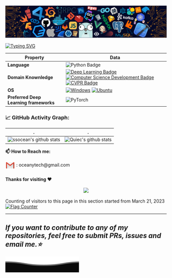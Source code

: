 <!-- - 👋 你好Hello, I’m @ssocean, Penghai Zhao, 赵鹏海.
- 🌱 Currently learning Computer Vision and Pattern Recognition.
- 📫 oceanytech@gmail.com -->
<!-- ![](assets/Bottom_up.svg) -->

<!--   my-icons -->
<!-- <p align="center">
    <a href="https://github.com/ssocean/ssocean"><img src="https://img.shields.io/badge/status-updating-brightgreen.svg"></a>
    <a href="https://github.com/python/cpython"><img src="https://img.shields.io/badge/Python-3.10-FF1493.svg"></a>
    <a href="https://github.com/ssocean/ssocean/graphs/contributors"><img src="https://img.shields.io/github/contributors/ssocean/ssocean?color=blue"></a>
    <a href="https://github.com/ssocean/ssocean/stargazers"><img src="https://img.shields.io/github/stars/ssocean/ssocean.svg?logo=github"></a>
    <a href="https://github.com/ssocean/ssocean/network/members"><img src="https://img.shields.io/github/forks/ssocean/ssocean.svg?color=blue&logo=github"></a>
    <img src="https://visitor-badge.laobi.icu/badge?page_id=ssocean.ssocean" alt="visitors"/>   
</p> -->

<!--   my-header-img -->
![](./src/header_.png)
<!-- <a href="https://www.python.org/"><img src="https://upload.wikimedia.org/wikipedia/commons/c/c3/Python-logo-notext.svg" align="right" height="48" width="48" ></a> -->

<!--   my-ticker -->    
[![Typing SVG](https://readme-typing-svg.herokuapp.com?color=%2336BCF7&center=true&vCenter=true&width=600&lines=Hi+there+👋,+I+am+Penghai+Zhao+@NKU;+Welcome+to+My+Profile!;Now,+I+'m+woking+on+Computer+Vision+Pattern+Recognition)](https://git.io/typing-svg)



<!--   my-skils -->

| Property                                        | Data                                                                                                                                                                                                                                                                                                                                                                                                                                                                                                                                                                                                                                                                                                                                                                                                                                                                                                                                                                                                                                                                                                                                                                                                                                                                                                                                                                                                                                                                                                                                                                                                                                                                                                                                                                                                            |
|-------------------------------------------------|-----------------------------------------------------------------------------------------------------------------------------------------------------------------------------------------------------------------------------------------------------------------------------------------------------------------------------------------------------------------------------------------------------------------------------------------------------------------------------------------------------------------------------------------------------------------------------------------------------------------------------------------------------------------------------------------------------------------------------------------------------------------------------------------------------------------------------------------------------------------------------------------------------------------------------------------------------------------------------------------------------------------------------------------------------------------------------------------------------------------------------------------------------------------------------------------------------------------------------------------------------------------------------------------------------------------------------------------------------------------------------------------------------------------------------------------------------------------------------------------------------------------------------------------------------------------------------------------------------------------------------------------------------------------------------------------------------------------------------------------------------------------------------------------------------------------|
| **Language**                              | ![Python Badge](https://img.shields.io/badge/-Python-3776AB?style=flat&logo=Python&logoColor=white)                                                                                                                                                                                                                                                                                                                                                                                                                                                                                                                                                                                                                                                                                                                                                                                                                                                                                                                                                                                                                                                                                                                                                                                                                                                                                                                                                                                                                                                                                                 |
| **Domain Knownledge**                           | [![Deep Learning Badge](https://img.shields.io/badge/-Deep%20Learning-orange)](https://github.com/ssocean/ssocean) [![Computer Science Development Badge](https://img.shields.io/badge/-Computer%20Science-FAB040?style=flat&logoColor=white)](https://github.com/search?q=user%3Assocean&type=Repositories) [![CVPR Badge](https://img.shields.io/badge/-CVPR-green)](https://github.com/search?q=user%3Assocean&type=Repositories)                                                                                                                                                                                                                                                                                                                                                                                                                                                                                                                                                                                              |
| **OS**                                          | <a target="_blank" rel="noopener noreferrer" href="https://camo.githubusercontent.com/b44114213a5a462903bd69611bb6846f1dc41fe6f3230bd37c67c3d4eb65f08c/68747470733a2f2f696d672e736869656c64732e696f2f62616467652f2d57696e646f77732d626c61636b3f7374796c653d666c61742d737175617265266c6f676f3d77696e646f7773266c6f676f436f6c6f723d626c7565"><img src="https://camo.githubusercontent.com/b44114213a5a462903bd69611bb6846f1dc41fe6f3230bd37c67c3d4eb65f08c/68747470733a2f2f696d672e736869656c64732e696f2f62616467652f2d57696e646f77732d626c61636b3f7374796c653d666c61742d737175617265266c6f676f3d77696e646f7773266c6f676f436f6c6f723d626c7565" alt="Windows" data-canonical-src="https://img.shields.io/badge/-Windows-black?style=flat-square&amp;logo=windows&amp;logoColor=blue" style="max-width: 100%;"></a> <a target="_blank" rel="noopener noreferrer" href="https://camo.githubusercontent.com/9c4bc049e33f41f122342a1714ccf872c34098a9f2c593c33c2322cf0129fa04/68747470733a2f2f696d672e736869656c64732e696f2f62616467652f2d5562756e74752d626c61636b3f7374796c653d666c61742d737175617265266c6f676f3d7562756e7475"><img src="https://camo.githubusercontent.com/9c4bc049e33f41f122342a1714ccf872c34098a9f2c593c33c2322cf0129fa04/68747470733a2f2f696d672e736869656c64732e696f2f62616467652f2d5562756e74752d626c61636b3f7374796c653d666c61742d737175617265266c6f676f3d7562756e7475" alt="Ubuntu" data-canonical-src="https://img.shields.io/badge/-Ubuntu-black?style=flat-square&amp;logo=ubuntu" style="max-width: 100%;"></a>                                                                                                                                                                                                                                                                                                                                                                                                                                                                                                                                                                                                                                                                                                                                                                                                                                                    |
| **Preferred Deep Learning frameworks** | ![PyTorch](http://img.shields.io/badge/-PyTorch-eee?style=flat-square&logo=pytorch&logoColor=EE4C2C) 
<!--   GitHub stats graph -->
### 📈 GitHub Activity Graph:
<!-- [![ssocean's github activity graph](https://github-readme-activity-graph.cyclic.app/graph?username=ssocean&theme=github-compact)](https://github.com/ssocean/github-readme-activity-graph) -->

| .                                                                                                                                       | .                                                                                                                         |
|-----------------------------------------------------------------------------------------------------------------------------------------|---------------------------------------------------------------------------------------------------------------------------|
| ![ssocean's github stats](https://github-readme-stats.vercel.app/api?username=ssocean&show_icons=true&theme=radical&include_all_commits=true) | ![Quiec's github stats](https://github-readme-stats.vercel.app/api/top-langs/?username=ssocean&theme=radical&layout=compact) |

<!-- <img src="https://github-readme-streak-stats.herokuapp.com/?user=ssocean"></img> -->

**📫 How to Reach me:**
<p align="left">
<a href="mailto:oceanytech@gmail.com" target="blank"><img align="center" src="https://raw.githubusercontent.com/ssocean/ssocean/master/assets/gmail.svg" alt="Gmail" height="30" width="30" /></a> : oceanytech@gmail.com
</p>


#### Thanks for visiting :heart:

<p align="center"> 
<img src="https://profile-counter.glitch.me/ssocean/count.svg">  

Counting of visitors to this page in this section started from March 21, 2023
<a href="https://info.flagcounter.com/7gPS"><img src="https://s11.flagcounter.com/map/7gPS/size_l/txt_000000/border_CCCCCC/pageviews_0/viewers_0/flags_0/" alt="Flag Counter" border="0"></a>



<!-- [MIT](LICENSE) -->


</p>

---
  *If you want to contribute to any of my repositories, feel free to submit PRs, issues and email me.⭐* 
---

![](assets/Bottom_down.svg)

<!---
ssocean/ssocean is a ✨ special ✨ repository because its `README.md` (this file) appears on your GitHub profile.
You can click the Preview link to take a look at your changes.
--->
